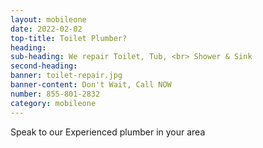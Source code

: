 ```yaml
---
layout: mobileone
date: 2022-02-02
top-title: Toilet Plumber?
heading:   
sub-heading: We repair Toilet, Tub, <br> Shower & Sink  
second-heading: 
banner: toilet-repair.jpg
banner-content: Don't Wait, Call NOW
number: 855-801-2832
category: mobileone
---
```


Speak to our Experienced plumber in your area